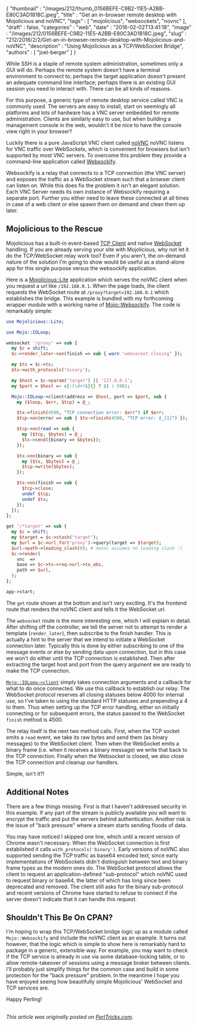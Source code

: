 {
   "thumbnail" : "/images/212/thumb_0156BEFE-C9B2-11E5-A2BB-E80C3AD1818C.jpeg",
   "title" : "Get an in-browser remote desktop with Mojolicious and noVNC",
   "tags" : [
      "mojolicious",
      "websockets",
      "novnc"
   ],
   "draft" : false,
   "categories" : "web",
   "date" : "2016-02-02T13:41:18",
   "image" : "/images/212/0156BEFE-C9B2-11E5-A2BB-E80C3AD1818C.jpeg",
   "slug" : "212/2016/2/2/Get-an-in-browser-remote-desktop-with-Mojolicious-and-noVNC",
   "description" : "Using Mojolicious as a TCP/WebSocket Bridge",
   "authors" : [
      "joel-berger"
   ]
}


While SSH is a staple of remote system administration, sometimes only a GUI will do. Perhaps the remote system doesn't have a terminal environment to connect to; perhaps the target application doesn't present an adequate command line interface; perhaps there is an existing GUI session you need to interact with. There can be all kinds of reasons.

For this purpose, a generic type of remote desktop service called VNC is commonly used. The servers are easy to install, start on seemingly all platforms and lots of hardware has a VNC server embedded for remote administration. Clients are similarly easy to use, but when building a management console in the web, wouldn't it be nice to have the console view right in your browser?

Luckily there is a pure JavaScript VNC client called [noVNC](https://github.com/kanaka/noVNC) noVNC listens for VNC traffic over WebSockets, which is convenient for browsers but isn't supported by most VNC servers. To overcome this problem they provide a command-line application called [Websockify](https://github.com/kanaka/websockify).

Websockify is a relay that connects to a TCP connection (the VNC server) and exposes the traffic as a WebSocket stream such that a browser client can listen on. While this does fix the problem it isn't an elegant solution. Each VNC Server needs its own instance of Websockify requiring a separate port. Further you either need to leave these connected at all times in case of a web client or else spawn them on demand and clean them up later.

Mojolicious to the Rescue
-------------------------

Mojolicious has a built-in event-based [TCP Client](http://mojoliciou.us/perldoc/Mojo/IOLoop/Client) and native [WebSocket](http://mojolicious.org/perldoc/Mojolicious/Guides/Tutorial#WebSockets) handling. If you are already serving your site with Mojolicious, why not let it do the TCP/WebSocket relay work too? Even if you aren't, the on-demand nature of the solution I'm going to show would be useful as a stand-alone app for this single purpose versus the websockify application.

Here is a [Mojolicious::Lite](http://mojolicio.us/perldoc/Mojolicious/Guides/Tutorial) application which serves the noVNC client when you request a url like `/192.168.0.1`. When the page loads, the client requests the WebSocket route at `/proxy?target=192.168.0.1` which establishes the bridge. This example is bundled with my forthcoming wrapper module with a working name of [Mojo::Websockify](https://github.com/jberger/Mojo-Websockify/blob/master/ex/client.pl). The code is remarkably simple:

```perl
use Mojolicious::Lite;

use Mojo::IOLoop;

websocket '/proxy' => sub {
  my $c = shift;
  $c->render_later->on(finish => sub { warn 'websocket closing' });

  my $tx = $c->tx;
  $tx->with_protocols('binary');

  my $host = $c->param('target') || '127.0.0.1';
  my $port = $host =~ s{:(\d+)$}{} ? $1 : 5901;

  Mojo::IOLoop->client(address => $host, port => $port, sub {
    my ($loop, $err, $tcp) = @_;

    $tx->finish(4500, "TCP connection error: $err") if $err;
    $tcp->on(error => sub { $tx->finish(4500, "TCP error: $_[1]") });

    $tcp->on(read => sub {
      my ($tcp, $bytes) = @_;
      $tx->send({binary => $bytes});
    });

    $tx->on(binary => sub {
      my ($tx, $bytes) = @_;
      $tcp->write($bytes);
    });

    $tx->on(finish => sub {
      $tcp->close;
      undef $tcp;
      undef $tx;
    });
  });
};

get '/*target' => sub {
  my $c = shift;
  my $target = $c->stash('target');
  my $url = $c->url_for('proxy')->query(target => $target);
  $url->path->leading_slash(0); # novnc assumes no leading slash :(
  $c->render(
    vnc  =>
    base => $c->tx->req->url->to_abs,
    path => $url,
  );
};

app->start;
```

The `get` route shown at the bottom and isn't very exciting. It's the frontend route that renders the noVNC client and tells it the WebSocket url.

The `websocket` route is the more interesting one, which I will explain in detail. After shifting off the controller, we tell the server not to attempt to render a template (`render_later`), then subscribe to the finish handler. This is actually a hint to the server that we intend to initiate a WebSocket connection later. Typically this is done by either subscribing to one of the message events or else by sending data upon connection, but in this case we won't do either until the TCP connection is established. Then after extracting the target host and port from the query argument we are ready to make the TCP connection.

[`Mojo::IOLoop->client`](http://mojolicious.org/perldoc/Mojo/IOLoop#client) simply takes connection arguments and a callback for what to do once connected. We use this callback to establish our relay. The WebSocket protocol reserves all closing statuses below 4000 for internal use, so I've taken to using the standard HTTP statuses and prepending a 4 to them. Thus when setting up the TCP error handling, either on initially connecting or for subsequent errors, the status passed to the WebSocket `finish` method is 4500.

The relay itself is the next two method calls. First, when the TCP socket emits a `read` event, we take its raw bytes and send them (as binary messages) to the WebSocket client. Then when the WebSocket emits a binary frame (i.e. when it receives a binary message) we write that back to the TCP connection. Finally when the Websocket is closed, we also close the TCP connection and cleanup our handlers.

Simple, isn't it?!

Additional Notes
----------------

There are a few things missing. First is that I haven't addressed security in this example. If any part of the stream is publicly available you will want to encrypt the traffic and put the servers behind authentication. Another risk is the issue of "back pressure" where a stream starts sending floods of data.

You may have noticed I skipped one line, which until a recent version of Chrome wasn't necessary. When the WebSocket connection is first established it calls `with_protocols('binary')`. Early versions of noVNC also supported sending the TCP traffic as base64 encoded text, since early implementations of WebSockets didn't distinguish between text and binary frame types as the modern ones do. The WebSocket protocol allows the client to request an application-defined "sub-protocol" which noVNC used to request binary or base64, the latter of which has long since been deprecated and removed. The client still asks for the binary sub-protocol and recent versions of Chrome have started to refuse to connect if the server doesn't indicate that it can handle this request.

Shouldn't This Be On CPAN?
--------------------------

I'm hoping to wrap this TCP/WebSocket bridge logic up as a module called `Mojo::Websockify` and include the noVNC client as an example. It turns out however, that the logic which is simple to show here is remarkably hard to package in a generic, extensible way. For example, you may want to check if the TCP service is already in use via some database-locking table, or to allow remote-takeover of sessions using a message broker between clients. I'll probably just simplify things for the common case and build in some protection for the "back pressure" problem. In the meantime I hope you have enjoyed seeing how beautifully simple Mojolicious' WebSocket and TCP services are.

Happy Perling!

\
*This article was originally posted on [PerlTricks.com](http://perltricks.com).*

